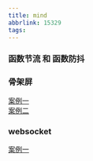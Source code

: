 ```yaml
---
title: mind
abbrlink: 15329
tags:
---
```


### 函数节流 和 函数防抖 
 
### 骨架屏  
[案例一](https://juejin.im/post/5bc5396ee51d456f490984eb)  
[案例二](https://juejin.im/post/5bd07157f265da0ad221cd19) 

### websocket
[案例一](https://juejin.im/post/5bcad1326fb9a05cda779d0b)